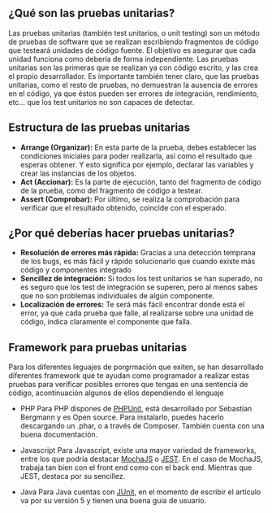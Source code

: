 ## ¿Qué son las pruebas unitarias?

Las pruebas unitarias (también test unitarios, o unit testing) son un método de pruebas de software que se realizan escribiendo fragmentos de código que testeará unidades de código fuente. El objetivo es asegurar que cada unidad funciona como debería de forma independiente.
Las pruebas unitarias son las primeras que se realizan ya con código escrito, y las crea el propio desarrollador.
Es importante también tener claro, que las pruebas unitarias, como el resto de pruebas, no demuestran la ausencia de errores en el código, ya que éstos pueden ser errores de integración, rendimiento, etc… que los test unitarios no son capaces de detectar.

## Estructura de las pruebas unitarias

* **Arrange (Organizar):** En esta parte de la prueba, debes establecer las condiciones iniciales para poder realizarla, así como el resultado que esperas obtener. Y esto significa por ejemplo, declarar las variables y crear las instancias de los objetos.
* **Act (Accionar):** Es la parte de ejecución, tanto del fragmento de código de la prueba, como del fragmento de código a testear.
* **Assert (Comprobar):** Por último, se realiza la comprobación para verificar que el resultado obtenido, coincide con el esperado.

## ¿Por qué deberías hacer pruebas unitarias?

* **Resolución de errores más rápida:** Gracias a una detección temprana de los bugs, es más fácil y rápido solucionarlo que cuando existe más código y componentes integrado
* **Sencillez de integración:** Si todos los test unitarios se han superado, no es seguro que los test de integración se superen, pero al menos sabes que no son problemas individuales de algún componente.
* **Localización de errores:** Te será más fácil encontrar donde está el error, ya que cada prueba que falle, al realizarse sobre una unidad de código, indica claramente el componente que falla.

## Framework para pruebas unitarias

Para los diferentes leguajes de porgrmación que exiten, se han desarrollado diferentes framework que te ayudan como programador a realizar estas pruebas para verificar posibles errores que tengas en una sentencia de código, acontinuación algunos de ellos dependiendo el lenguaje 

* PHP
Para PHP dispones de [PHPUnit](https://phpunit.de/documentation.html), está desarrollado por Sebastian Bergmann y es Open source.
Para instalarlo, puedes hacerlo descargando un .phar, o a través de Composer.
También cuenta con una buena documentación.

* Javascript
Para Javascript, existe una mayor variedad de frameworks, entre los que podría destacar [MochaJS](https://mochajs.org/api/mocha) o [JEST](https://jestjs.io/).
En el caso de MochaJS, trabaja tan bien con el front end como con el back end.
Mientras que JEST, destaca por su sencillez.

* Java
Para Java cuentas con [JUnit](https://junit.org/junit5/docs/current/user-guide/), en el momento de escribir el artículo va por su versión 5 y tienen una buena guía de usuario.
